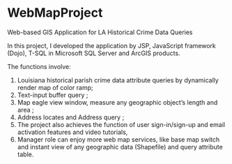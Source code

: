 WebMapProject
=============

Web-based GIS Application for LA Historical Crime Data Queries

In this project, I developed the application by JSP, JavaScript framework (Dojo), T-SQL in Microsoft SQL Server 
and ArcGIS products.

The functions involve:
1. Louisiana historical parish crime data attribute queries by dynamically render map of color ramp; 
2. Text-input buffer query ;
3. Map eagle view window, measure any geographic object’s length and area ;
4. Address locates and Address query ;
5. The project also achieves the function of user sign-in/sign-up and email activation features and video tutorials, 
6. Manager role can enjoy more web map services, like base map switch and instant view of any geographic data 
   (Shapefile) and query attribute table.
